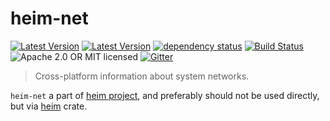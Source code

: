 # heim-net

[![Latest Version](https://img.shields.io/crates/v/heim-net.svg)](https://crates.io/crates/heim-net)
[![Latest Version](https://docs.rs/heim-net/badge.svg)](https://docs.rs/heim-net)
[![dependency status](https://deps.rs/crate/heim-net/0.0.8-alpha.1/status.svg)](https://deps.rs/crate/heim-net/0.0.8-alpha.1)
[![Build Status](https://dev.azure.com/heim-rs/heim/_apis/build/status/heim-rs.heim?branchName=master)](https://dev.azure.com/heim-rs/heim/_build/latest?definitionId=1&branchName=master)
![Apache 2.0 OR MIT licensed](https://img.shields.io/badge/license-Apache2.0%2FMIT-blue.svg)
[![Gitter](https://badges.gitter.im/heim-rs/heim.svg)](https://gitter.im/heim-rs/heim)

> Cross-platform information about system networks.

`heim-net` a part of [heim project](https://github.com/heim-rs),
and preferably should not be used directly,
but via [heim](https://crates.io/crates/heim) crate.

